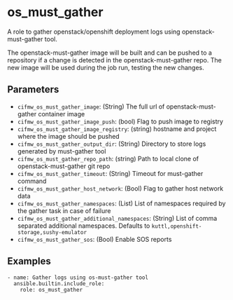 # os_must_gather
A role to gather openstack/openshift deployment logs using openstack-must-gather tool.

The openstack-must-gather image will be built and can be pushed to a repository if a change
is detected in the openstack-must-gather repo. The new image will be used during the job run,
testing the new changes.

## Parameters
* `cifmw_os_must_gather_image`: (String) The full url of openstack-must-gather container image
* `cifmw_os_must_gather_image_push`: (bool) Flag to push image to registry
* `cifmw_os_must_gather_image_registry`: (string) hostname and project where the image should be pushed
* `cifmw_os_must_gather_output_dir`: (String) Directory to store logs generated by must-gather tool
* `cifmw_os_must_gather_repo_path`: (string) Path to local clone of openstack-must-gather git repo
* `cifmw_os_must_gather_timeout`: (String) Timeout for must-gather command
* `cifmw_os_must_gather_host_network`: (Bool) Flag to gather host network data
* `cifmw_os_must_gather_namespaces`: (List) List of namespaces required by the gather task in case of failure
* `cifmw_os_must_gather_additional_namespaces`: (String) List of comma separated additional namespaces. Defaults to `kuttl,openshift-storage,sushy-emulator`
* `cifmw_os_must_gather_sos`: (Bool) Enable SOS reports

## Examples
```
- name: Gather logs using os-must-gather tool
  ansible.builtin.include_role:
    role: os_must_gather
```
